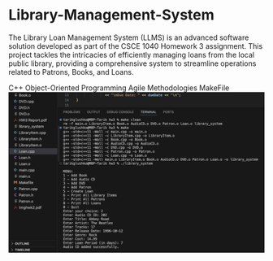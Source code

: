 # Library-Management-System

The Library Loan Management System (LLMS) is an advanced software solution developed as part of the CSCE 1040 Homework 3 assignment. This project tackles the intricacies of efficiently managing loans from the local public library, providing a comprehensive system to streamline operations related to Patrons, Books, and Loans.

C++ Object-Oriented Programming Agile Methodologies MakeFile
![Library Management System Screenshot](hw4.png)
